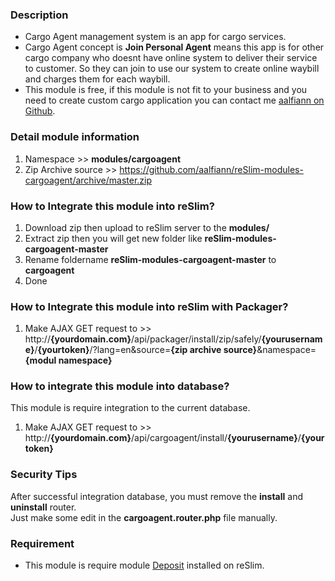 ### Description
- Cargo Agent management system is an app for cargo services.  
- Cargo Agent concept is **Join Personal Agent** means this app is for other cargo company who doesnt have online system to deliver their service to customer. So they can join to use our system to create online waybill and charges them for each waybill.  
- This module is free, if this module is not fit to your business and you need to create custom cargo application you can contact me [aalfiann on Github](https://github.com/aalfiann).

### Detail module information

1. Namespace >> **modules/cargoagent**
2. Zip Archive source >> 
    https://github.com/aalfiann/reSlim-modules-cargoagent/archive/master.zip

### How to Integrate this module into reSlim?

1. Download zip then upload to reSlim server to the **modules/**
2. Extract zip then you will get new folder like **reSlim-modules-cargoagent-master**
3. Rename foldername **reSlim-modules-cargoagent-master** to **cargoagent**
4. Done

### How to Integrate this module into reSlim with Packager?

1. Make AJAX GET request to >>
    http://**{yourdomain.com}**/api/packager/install/zip/safely/**{yourusername}**/**{yourtoken}**/?lang=en&source=**{zip archive source}**&namespace=**{modul namespace}**

### How to integrate this module into database?
This module is require integration to the current database.

1. Make AJAX GET request to >>
    http://**{yourdomain.com}**/api/cargoagent/install/**{yourusername}**/**{yourtoken}**

### Security Tips
After successful integration database, you must remove the **install** and **uninstall** router.  
Just make some edit in the **cargoagent.router.php** file manually.

### Requirement
- This module is require module [Deposit](https://github.com/aalfiann/reslim-modules-deposit) installed on reSlim.